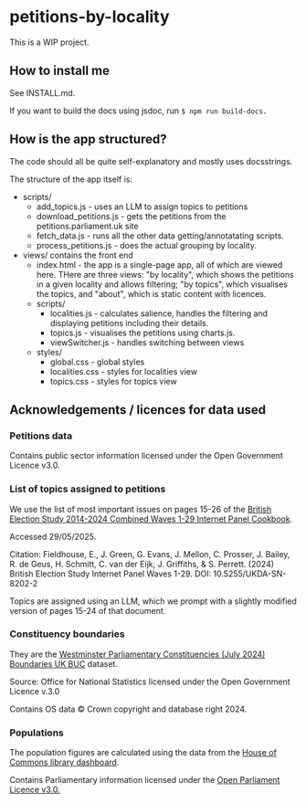 # petitions-by-locality

This is a WIP project.

## How to install me

See INSTALL.md.

If you want to build the docs using jsdoc, run `$ npm run build-docs.`

## How is the app structured?

The code should all be quite self-explanatory and mostly uses docsstrings. 

The structure of the app itself is: 

- scripts/ 
  - add_topics.js - uses an LLM to assign topics to petitions 
  - download_petitions.js - gets the petitions from the petitions.parliament.uk site 
  - fetch_data.js - runs all the other data getting/annotatating scripts. 
  - process_petitions.js - does the actual grouping by locality. 
- views/ contains the front end 
  - index.html - the app is a single-page app, all of which are viewed here. THere are three views: "by locality", which shows the petitions in a given locality and allows filtering; "by topics", which visualises the topics, and "about", which is static content with licences. 
  - scripts/ 
    - localities.js - calculates salience, handles the filtering and displaying petitions including their details. 
    - topics.js - visualises the petitions using charts.js. 
    - viewSwitcher.js - handles switching between views 
  - styles/ 
    - global.css - global styles 
    - localities.css - styles for localities view 
    - topics.css - styles for topics view 

## Acknowledgements / licences for data used


### Petitions data
Contains public sector information licensed under the Open Government Licence v3.0.

### List of topics assigned to petitions 

We use the list of most important issues on pages 15-26 of the [British Election Study 2014-2024 Combined Waves 1-29 Internet Panel Cookbook](https://www.britishelectionstudy.com/wp-content/uploads/2024/09/Bes_wave29Documentationv29.0.pdf). 

Accessed 29/05/2025.

Citation: Fieldhouse, E., J. Green, G. Evans, J. Mellon, C. Prosser, J. Bailey, R. de Geus, H. Schmitt, C. van der Eijk, J. Griffiths, & S. Perrett. (2024) British Election Study Internet Panel Waves 1-29. DOI: 10.5255/UKDA-SN-8202-2

Topics are assigned using an LLM, which we prompt with a  slightly modified version of pages 15-24 of that document. 

### Constituency boundaries 

They are the [Westminster Parliamentary Constituencies (July 2024) Boundaries UK BUC](geoportal.statistics.gov.uk/datasets/ef63f363ac824b79ae9670744fcc4307_0/) dataset. 

Source: Office for National Statistics licensed under the Open Government Licence v.3.0

Contains OS data © Crown copyright and database right 2024.

### Populations 

The population figures are calculated using the data from the [House of Commons library dashboard](https://commonslibrary.parliament.uk/constituency-statistics-population-by-age/).

Contains Parliamentary information licensed under the [Open Parliament Licence v3.0.](https://www.parliament.uk/site-information/copyright-parliament/open-parliament-licence/)

